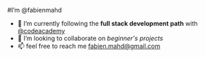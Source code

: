 #I’m @fabienmahd
- 🌱 I’m currently following the **full stack development path** with [@codeacademy](wwww.codeacademy.com "codeacademy")
- 💞️ I’m looking to collaborate on *beginner's projects*
- 📫 feel free to reach me fabien.mahd@gmail.com
